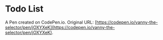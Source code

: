 # Todo List

A Pen created on CodePen.io. Original URL: [https://codepen.io/vanny-the-selector/pen/jOXYXeK](https://codepen.io/vanny-the-selector/pen/jOXYXeK).

